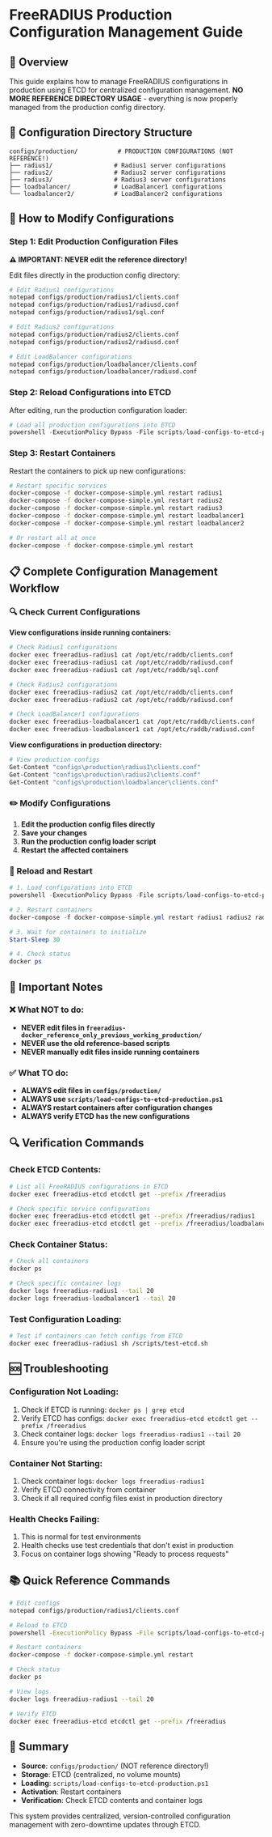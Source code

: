 # FreeRADIUS Production Configuration Management Guide

## 🎯 **Overview**

This guide explains how to manage FreeRADIUS configurations in production using ETCD for centralized configuration management. **NO MORE REFERENCE DIRECTORY USAGE** - everything is now properly managed from the production config directory.

## 📁 **Configuration Directory Structure**

```
configs/production/           # PRODUCTION CONFIGURATIONS (NOT REFERENCE!)
├── radius1/                 # Radius1 server configurations
├── radius2/                 # Radius2 server configurations  
├── radius3/                 # Radius3 server configurations
├── loadbalancer/            # LoadBalancer1 configurations
└── loadbalancer2/           # LoadBalancer2 configurations
```

## 🔧 **How to Modify Configurations**

### **Step 1: Edit Production Configuration Files**

**⚠️ IMPORTANT: NEVER edit the reference directory!**

Edit files directly in the production config directory:
```bash
# Edit Radius1 configurations
notepad configs/production/radius1/clients.conf
notepad configs/production/radius1/radiusd.conf
notepad configs/production/radius1/sql.conf

# Edit Radius2 configurations
notepad configs/production/radius2/clients.conf
notepad configs/production/radius2/radiusd.conf

# Edit LoadBalancer configurations
notepad configs/production/loadbalancer/clients.conf
notepad configs/production/loadbalancer/radiusd.conf
```

### **Step 2: Reload Configurations into ETCD**

After editing, run the production configuration loader:
```powershell
# Load all production configurations into ETCD
powershell -ExecutionPolicy Bypass -File scripts/load-configs-to-etcd-production.ps1
```

### **Step 3: Restart Containers**

Restart the containers to pick up new configurations:
```bash
# Restart specific services
docker-compose -f docker-compose-simple.yml restart radius1
docker-compose -f docker-compose-simple.yml restart radius2
docker-compose -f docker-compose-simple.yml restart radius3
docker-compose -f docker-compose-simple.yml restart loadbalancer1
docker-compose -f docker-compose-simple.yml restart loadbalancer2

# Or restart all at once
docker-compose -f docker-compose-simple.yml restart
```

## 📋 **Complete Configuration Management Workflow**

### **🔍 Check Current Configurations**

**View configurations inside running containers:**
```bash
# Check Radius1 configurations
docker exec freeradius-radius1 cat /opt/etc/raddb/clients.conf
docker exec freeradius-radius1 cat /opt/etc/raddb/radiusd.conf
docker exec freeradius-radius1 cat /opt/etc/raddb/sql.conf

# Check Radius2 configurations  
docker exec freeradius-radius2 cat /opt/etc/raddb/clients.conf
docker exec freeradius-radius2 cat /opt/etc/raddb/radiusd.conf

# Check LoadBalancer1 configurations
docker exec freeradius-loadbalancer1 cat /opt/etc/raddb/clients.conf
docker exec freeradius-loadbalancer1 cat /opt/etc/raddb/radiusd.conf
```

**View configurations in production directory:**
```bash
# View production configs
Get-Content "configs\production\radius1\clients.conf"
Get-Content "configs\production\radius2\clients.conf"
Get-Content "configs\production\loadbalancer\clients.conf"
```

### **✏️ Modify Configurations**

1. **Edit the production config files directly**
2. **Save your changes**
3. **Run the production config loader script**
4. **Restart the affected containers**

### **🔄 Reload and Restart**

```powershell
# 1. Load configurations into ETCD
powershell -ExecutionPolicy Bypass -File scripts/load-configs-to-etcd-production.ps1

# 2. Restart containers
docker-compose -f docker-compose-simple.yml restart radius1 radius2 radius3 loadbalancer1 loadbalancer2

# 3. Wait for containers to initialize
Start-Sleep 30

# 4. Check status
docker ps
```

## 🚨 **Important Notes**

### **❌ What NOT to do:**
- **NEVER edit files in `freeradius-docker_reference_only_previous_working_production/`**
- **NEVER use the old reference-based scripts**
- **NEVER manually edit files inside running containers**

### **✅ What TO do:**
- **ALWAYS edit files in `configs/production/`**
- **ALWAYS use `scripts/load-configs-to-etcd-production.ps1`**
- **ALWAYS restart containers after configuration changes**
- **ALWAYS verify ETCD has the new configurations**

## 🔍 **Verification Commands**

### **Check ETCD Contents:**
```bash
# List all FreeRADIUS configurations in ETCD
docker exec freeradius-etcd etcdctl get --prefix /freeradius

# Check specific service configurations
docker exec freeradius-etcd etcdctl get --prefix /freeradius/radius1
docker exec freeradius-etcd etcdctl get --prefix /freeradius/loadbalancer
```

### **Check Container Status:**
```bash
# Check all containers
docker ps

# Check specific container logs
docker logs freeradius-radius1 --tail 20
docker logs freeradius-loadbalancer1 --tail 20
```

### **Test Configuration Loading:**
```bash
# Test if containers can fetch configs from ETCD
docker exec freeradius-radius1 sh /scripts/test-etcd.sh
```

## 🆘 **Troubleshooting**

### **Configuration Not Loading:**
1. Check if ETCD is running: `docker ps | grep etcd`
2. Verify ETCD has configs: `docker exec freeradius-etcd etcdctl get --prefix /freeradius`
3. Check container logs: `docker logs freeradius-radius1 --tail 20`
4. Ensure you're using the production config loader script

### **Container Not Starting:**
1. Check container logs: `docker logs freeradius-radius1`
2. Verify ETCD connectivity from container
3. Check if all required config files exist in production directory

### **Health Checks Failing:**
1. This is normal for test environments
2. Health checks use test credentials that don't exist in production
3. Focus on container logs showing "Ready to process requests"

## 📚 **Quick Reference Commands**

```bash
# Edit configs
notepad configs/production/radius1/clients.conf

# Reload to ETCD
powershell -ExecutionPolicy Bypass -File scripts/load-configs-to-etcd-production.ps1

# Restart containers
docker-compose -f docker-compose-simple.yml restart

# Check status
docker ps

# View logs
docker logs freeradius-radius1 --tail 20

# Verify ETCD
docker exec freeradius-etcd etcdctl get --prefix /freeradius
```

## 🎯 **Summary**

- **Source**: `configs/production/` (NOT reference directory!)
- **Storage**: ETCD (centralized, no volume mounts)
- **Loading**: `scripts/load-configs-to-etcd-production.ps1`
- **Activation**: Restart containers
- **Verification**: Check ETCD contents and container logs

This system provides centralized, version-controlled configuration management with zero-downtime updates through ETCD.
